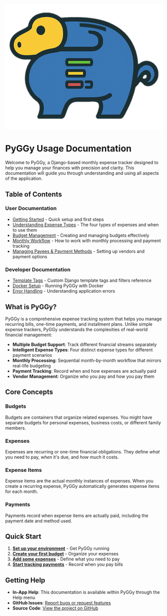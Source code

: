 ![PyGGy Logo](img/logo.png)

# PyGGy Usage Documentation

Welcome to PyGGy, a Django-based monthly expense tracker designed to help you manage your finances
with precision and clarity. This documentation will guide you through understanding and using all
aspects of the application.

## Table of Contents

### User Documentation

- [Getting Started](getting_started) - Quick setup and first steps
- [Understanding Expense Types](expense_types) - The four types of expenses and when to use them
- [Budget Management](budgets) - Creating and managing budgets effectively
- [Monthly Workflow](monthly_workflow) - How to work with monthly processing and payment tracking
- [Managing Payees & Payment Methods](payees_and_payments) - Setting up vendors and payment options

### Developer Documentation

- [Template Tags](template_tags) - Custom Django template tags and filters reference
- [Docker Setup](docker) - Running PyGGy with Docker
- [Error Handling](error_handling) - Understanding application errors

## What is PyGGy?

PyGGy is a comprehensive expense tracking system that helps you manage recurring bills, one-time
payments, and installment plans. Unlike simple expense trackers, PyGGy understands the complexities
of real-world financial management:

- **Multiple Budget Support**: Track different financial streams separately
- **Intelligent Expense Types**: Four distinct expense types for different payment scenarios
- **Monthly Processing**: Sequential month-by-month workflow that mirrors real-life budgeting
- **Payment Tracking**: Record when and how expenses are actually paid
- **Vendor Management**: Organize who you pay and how you pay them

## Core Concepts

### Budgets

Budgets are containers that organize related expenses. You might have separate budgets for personal
expenses, business costs, or different family members.

### Expenses

Expenses are recurring or one-time financial obligations. They define *what* you need to pay, *when*
it's due, and *how much* it costs.

### Expense Items

Expense items are the actual monthly instances of expenses. When you create a recurring expense,
PyGGy automatically generates expense items for each month.

### Payments

Payments record when expense items are actually paid, including the payment date and method used.

## Quick Start

1. **[Set up your environment](getting_started)** - Get PyGGy running
2. **[Create your first budget](budgets)** - Organize your expenses
3. **[Add some expenses](expense_types)** - Define what you need to pay
4. **[Start tracking payments](monthly_workflow)** - Record when you pay bills

## Getting Help

- **In-App Help**: This documentation is available within PyGGy through the Help menu
- **GitHub Issues**: [Report bugs or request features](https://github.com/MarcinOrlowski/pyggy-expense-tracker/issues)
- **Source Code**: [View the project on GitHub](https://github.com/MarcinOrlowski/pyggy-expense-tracker)

